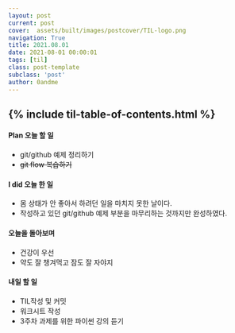 ```yaml
---
layout: post
current: post
cover:  assets/built/images/postcover/TIL-logo.png
navigation: True
title: 2021.08.01
date: 2021-08-01 00:00:01
tags: [til]
class: post-template
subclass: 'post'
author: 0andme
---
```

{% include til-table-of-contents.html %}
---


<!-- excerpt-start -->

#### Plan 오늘 할 일
+ git/github 예제 정리하기
+ ~~git flow 복습하기~~

#### I did 오늘 한 일
+ 몸 상태가 안 좋아서 하려던 일을 마치지 못한 날이다.
+ 작성하고 있던 git/github 예제 부분을 마무리하는 것까지만 완성하였다.

#### 오늘을 돌아보며
+ 건강이 우선
+ 약도 잘 챙겨먹고 잠도 잘 자야지

#### 내일 할 일
+ TIL작성 및 커밋
+ 워크시트 작성
+ 3주차 과제를 위한 파이썬 강의 듣기